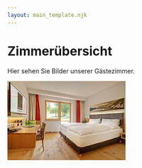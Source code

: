 ```yaml
---
layout: main_template.njk
---
```

Zimmerübersicht
===============

Hier sehen Sie Bilder unserer Gästezimmer.

![Ein Zimmer](zimmer.jpg)

